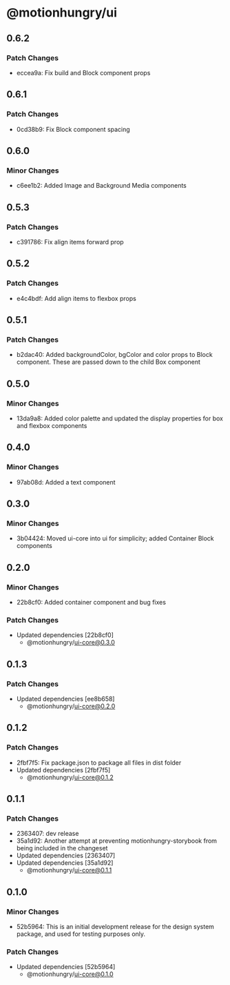 # @motionhungry/ui

## 0.6.2

### Patch Changes

- eccea9a: Fix build and Block component props

## 0.6.1

### Patch Changes

- 0cd38b9: Fix Block component spacing

## 0.6.0

### Minor Changes

- c6ee1b2: Added Image and Background Media components

## 0.5.3

### Patch Changes

- c391786: Fix align items forward prop

## 0.5.2

### Patch Changes

- e4c4bdf: Add align items to flexbox props

## 0.5.1

### Patch Changes

- b2dac40: Added backgroundColor, bgColor and color props to Block component. These are passed down to the child Box component

## 0.5.0

### Minor Changes

- 13da9a8: Added color palette and updated the display properties for box and flexbox components

## 0.4.0

### Minor Changes

- 97ab08d: Added a text component

## 0.3.0

### Minor Changes

- 3b04424: Moved ui-core into ui for simplicity; added Container Block components

## 0.2.0

### Minor Changes

- 22b8cf0: Added container component and bug fixes

### Patch Changes

- Updated dependencies [22b8cf0]
  - @motionhungry/ui-core@0.3.0

## 0.1.3

### Patch Changes

- Updated dependencies [ee8b658]
  - @motionhungry/ui-core@0.2.0

## 0.1.2

### Patch Changes

- 2fbf7f5: Fix package.json to package all files in dist folder
- Updated dependencies [2fbf7f5]
  - @motionhungry/ui-core@0.1.2

## 0.1.1

### Patch Changes

- 2363407: dev release
- 35a1d92: Another attempt at preventing motionhungry-storybook from being included in the changeset
- Updated dependencies [2363407]
- Updated dependencies [35a1d92]
  - @motionhungry/ui-core@0.1.1

## 0.1.0

### Minor Changes

- 52b5964: This is an initial development release for the design system package, and used for testing purposes only.

### Patch Changes

- Updated dependencies [52b5964]
  - @motionhungry/ui-core@0.1.0
